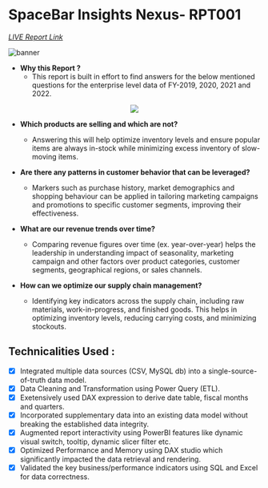 # SpaceBar Insights Nexus- RPT001
_[LIVE Report Link](https://app.powerbi.com/view?r=eyJrIjoiNTNlYjkyZmQtNTUyNy00ZjUyLTkxNjctYmFmMzYwNDE2MjEwIiwidCI6ImM2ZTU0OWIzLTVmNDUtNDAzMi1hYWU5LWQ0MjQ0ZGM1YjJjNCJ9)_

![banner](https://github.com/analytic-space/SpaceBar-Insights-Nexus/assets/163823882/65eb3b46-b03a-46cd-85b7-47470ee0625a)

- **Why this Report ?** 
   - This report is built in effort to find answers for the below mentioned questions for the enterprise level data of FY-2019, 2020, 2021 and 2022. 

<p align="center">
  <img src="https://github.com/analytic-space/SpaceBar-Insights-Nexus/assets/163823882/75ac5529-d363-4b96-a7f9-72a4279556f0"/>
</p>

- **Which products are selling and which are not?**
   - Answering this will help optimize inventory levels and ensure popular items are always in-stock while minimizing excess inventory of slow-moving items.

- **Are there any patterns in customer behavior that can be leveraged?**
   - Markers such as purchase history, market demographics and shopping behaviour can be applied in tailoring marketing campaigns and promotions to specific customer segments, improving their effectiveness.
 
- **What are our revenue trends over time?**
   - Comparing revenue figures over time (ex. year-over-year) helps the leadership in understanding impact of seasonality, marketing campaign and other factors over product categories, customer segments, geographical regions, or sales channels.
 
- **How can we optimize our supply chain management?**
   - Identifying key indicators across the supply chain, including raw materials, work-in-progress, and finished goods. This helps in optimizing inventory levels, reducing carrying costs, and minimizing stockouts.  

## Technicalities Used :
- [x]	Integrated multiple data sources (CSV, MySQL db) into a single-source-of-truth data model.
- [x]	Data Cleaning and Transformation using Power Query (ETL).
- [x]	Exetensively used DAX expression to derive date table, fiscal months and quarters.
- [x]	Incorporated supplementary data into an existing data model without breaking the established data integrity.
- [x]	Augmented report interactivity using PowerBI features like dynamic visual switch, tooltip, dynamic slicer filter etc.
- [x]	Optimized Performance and Memory using DAX studio which significantly impacted the data retrieval and rendering.
- [x]	Validated the key business/performance indicators using SQL and Excel for data correctness.
